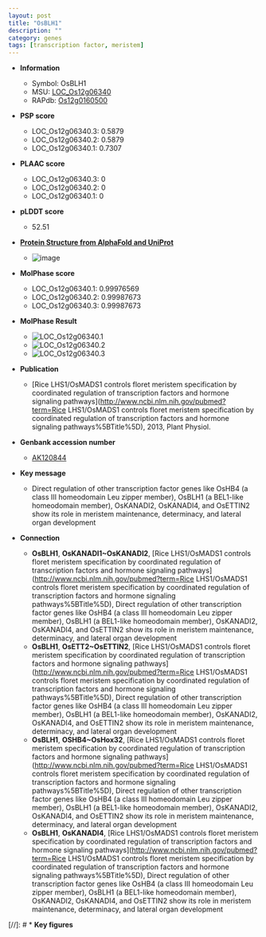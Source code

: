 ```yaml
---
layout: post
title: "OsBLH1"
description: ""
category: genes
tags: [transcription factor, meristem]
---
```


* **Information**  
    + Symbol: OsBLH1  
    + MSU: [LOC_Os12g06340](http://rice.plantbiology.msu.edu/cgi-bin/ORF_infopage.cgi?orf=LOC_Os12g06340)  
    + RAPdb: [Os12g0160500](http://rapdb.dna.affrc.go.jp/viewer/gbrowse_details/irgsp1?name=Os12g0160500)  

* **PSP score**  
    + LOC_Os12g06340.3: 0.5879 
    + LOC_Os12g06340.2: 0.5879 
    + LOC_Os12g06340.1: 0.7307 

* **PLAAC score**  
    + LOC_Os12g06340.3: 0 
    + LOC_Os12g06340.2: 0 
    + LOC_Os12g06340.1: 0 

* **pLDDT score**
    + 52.51

* **[Protein Structure from AlphaFold and UniProt](https://www.uniprot.org/uniprotkb/Q2QXE1/entry#structure)**
    + ![image](https://ricepsp.github.io/images/Q2/AF-Q2QXE1-F1.png)

* **MolPhase score**
    + LOC_Os12g06340.1: 0.99976569
    + LOC_Os12g06340.2: 0.99987673
    + LOC_Os12g06340.3: 0.99987673

* **MolPhase Result**
    + ![LOC_Os12g06340.1](https://304243504.github.io/Pictures/LOC_Os12g/LOC_Os12g06340.1.png)
    + ![LOC_Os12g06340.2](https://304243504.github.io/Pictures/LOC_Os12g/LOC_Os12g06340.2.png)
    + ![LOC_Os12g06340.3](https://304243504.github.io/Pictures/LOC_Os12g/LOC_Os12g06340.3.png)

* **Publication**  
    + [Rice LHS1/OsMADS1 controls floret meristem specification by coordinated regulation of transcription factors and hormone signaling pathways](http://www.ncbi.nlm.nih.gov/pubmed?term=Rice LHS1/OsMADS1 controls floret meristem specification by coordinated regulation of transcription factors and hormone signaling pathways%5BTitle%5D), 2013, Plant Physiol.

* **Genbank accession number**  
    + [AK120844](http://www.ncbi.nlm.nih.gov/nuccore/AK120844)

* **Key message**  
    + Direct regulation of other transcription factor genes like OsHB4 (a class III homeodomain Leu zipper member), OsBLH1 (a BEL1-like homeodomain member), OsKANADI2, OsKANADI4, and OsETTIN2 show its role in meristem maintenance, determinacy, and lateral organ development

* **Connection**  
    + __OsBLH1__, __OsKANADI1~OsKANADI2__, [Rice LHS1/OsMADS1 controls floret meristem specification by coordinated regulation of transcription factors and hormone signaling pathways](http://www.ncbi.nlm.nih.gov/pubmed?term=Rice LHS1/OsMADS1 controls floret meristem specification by coordinated regulation of transcription factors and hormone signaling pathways%5BTitle%5D), Direct regulation of other transcription factor genes like OsHB4 (a class III homeodomain Leu zipper member), OsBLH1 (a BEL1-like homeodomain member), OsKANADI2, OsKANADI4, and OsETTIN2 show its role in meristem maintenance, determinacy, and lateral organ development
    + __OsBLH1__, __OsETT2~OsETTIN2__, [Rice LHS1/OsMADS1 controls floret meristem specification by coordinated regulation of transcription factors and hormone signaling pathways](http://www.ncbi.nlm.nih.gov/pubmed?term=Rice LHS1/OsMADS1 controls floret meristem specification by coordinated regulation of transcription factors and hormone signaling pathways%5BTitle%5D), Direct regulation of other transcription factor genes like OsHB4 (a class III homeodomain Leu zipper member), OsBLH1 (a BEL1-like homeodomain member), OsKANADI2, OsKANADI4, and OsETTIN2 show its role in meristem maintenance, determinacy, and lateral organ development
    + __OsBLH1__, __OSHB4~OsHox32__, [Rice LHS1/OsMADS1 controls floret meristem specification by coordinated regulation of transcription factors and hormone signaling pathways](http://www.ncbi.nlm.nih.gov/pubmed?term=Rice LHS1/OsMADS1 controls floret meristem specification by coordinated regulation of transcription factors and hormone signaling pathways%5BTitle%5D), Direct regulation of other transcription factor genes like OsHB4 (a class III homeodomain Leu zipper member), OsBLH1 (a BEL1-like homeodomain member), OsKANADI2, OsKANADI4, and OsETTIN2 show its role in meristem maintenance, determinacy, and lateral organ development
    + __OsBLH1__, __OsKANADI4__, [Rice LHS1/OsMADS1 controls floret meristem specification by coordinated regulation of transcription factors and hormone signaling pathways](http://www.ncbi.nlm.nih.gov/pubmed?term=Rice LHS1/OsMADS1 controls floret meristem specification by coordinated regulation of transcription factors and hormone signaling pathways%5BTitle%5D), Direct regulation of other transcription factor genes like OsHB4 (a class III homeodomain Leu zipper member), OsBLH1 (a BEL1-like homeodomain member), OsKANADI2, OsKANADI4, and OsETTIN2 show its role in meristem maintenance, determinacy, and lateral organ development

[//]: # * **Key figures**  


